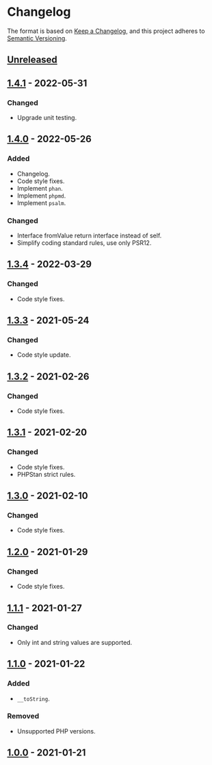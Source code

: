 # Changelog

The format is based on [Keep a Changelog](https://keepachangelog.com/en/1.0.0/),
and this project adheres to [Semantic Versioning](https://semver.org/spec/v2.0.0.html).

## [Unreleased]

## [1.4.1] - 2022-05-31

### Changed

- Upgrade unit testing.

## [1.4.0] - 2022-05-26

### Added
- Changelog.
- Code style fixes.
- Implement `phan`.
- Implement `phpmd`.
- Implement `psalm`.

### Changed
- Interface fromValue return interface instead of self.
- Simplify coding standard rules, use only PSR12.

## [1.3.4] - 2022-03-29

### Changed
- Code style fixes.

## [1.3.3] - 2021-05-24

### Changed

- Code style update.

## [1.3.2] - 2021-02-26

### Changed
- Code style fixes.

## [1.3.1] - 2021-02-20

### Changed
- Code style fixes.
- PHPStan strict rules.

## [1.3.0] - 2021-02-10

### Changed
- Code style fixes.

## [1.2.0] - 2021-01-29

### Changed
- Code style fixes.

## [1.1.1] - 2021-01-27

### Changed
- Only int and string values are supported.

## [1.1.0] - 2021-01-22

### Added
- `__toString`.

### Removed
- Unsupported PHP versions.

## [1.0.0] - 2021-01-21

[Unreleased]: https://github.com/webservco/constant-value-class/compare/v1.4.1...HEAD
[1.4.1]: https://github.com/webservco/constant-value-class/compare/v1.4.0...v1.4.1
[1.4.0]: https://github.com/webservco/constant-value-class/compare/v1.3.4...v1.4.0
[1.3.4]: https://github.com/webservco/constant-value-class/compare/v1.3.3...v1.3.4
[1.3.3]: https://github.com/webservco/constant-value-class/compare/v1.3.2...v1.3.3
[1.3.2]: https://github.com/webservco/constant-value-class/compare/v1.3.1...v1.3.2
[1.3.1]: https://github.com/webservco/constant-value-class/compare/v1.3.0...v1.3.1
[1.3.0]: https://github.com/webservco/constant-value-class/compare/v1.2.0...v1.3.0
[1.2.0]: https://github.com/webservco/constant-value-class/compare/v1.1.1...v1.2.0
[1.1.1]: https://github.com/webservco/constant-value-class/compare/v1.1.0...v1.1.1
[1.1.0]: https://github.com/webservco/constant-value-class/compare/v1.0.0...v1.1.0
[1.0.0]: https://github.com/webservco/constant-value-class/releases/tag/v1.0.0
